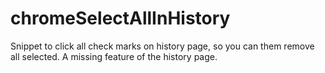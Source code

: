 # chromeSelectAllInHistory
Snippet to click all check marks on history page, so you can them remove all selected. A missing feature of the history page.
